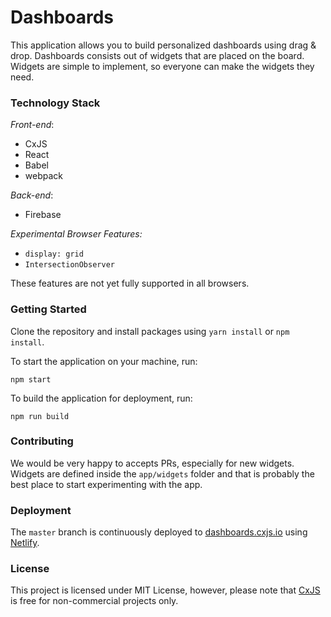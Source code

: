 # Dashboards

This application allows you to build personalized dashboards using drag &amp; drop. Dashboards consists out of widgets
that are placed on the board. Widgets are simple to implement, so everyone can make the widgets they need.

### Technology Stack 

*Front-end*:
* CxJS
* React
* Babel
* webpack

*Back-end*:
* Firebase

*Experimental Browser Features:*

* `display: grid` 
* `IntersectionObserver` 

These features are not yet fully supported in all browsers.

### Getting Started

Clone the repository and install packages using `yarn install` or `npm install`.

To start the application on your machine, run:

```
npm start
```

To build the application for deployment, run:

```
npm run build
```

### Contributing

We would be very happy to accepts PRs, especially for new widgets. Widgets are defined inside the `app/widgets` folder 
and that is probably the best place to start experimenting with the app.  

### Deployment

The `master` branch is continuously deployed to [dashboards.cxjs.io](https://dashboards.cxjs.io) 
using [Netlify](https://www.netlify.com/). 

### License

This project is licensed under MIT License, however, please note that [CxJS](https://cxjs.io) is free 
for non-commercial projects only. 
